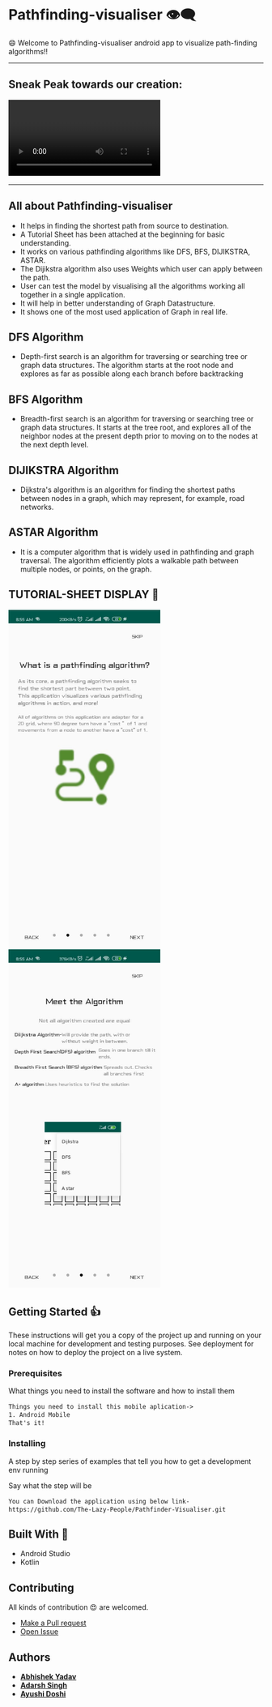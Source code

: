 # Pathfinding-visualiser :eye_speech_bubble:
:smile: Welcome to Pathfinding-visualiser android app to visualize path-finding algorithms!! </br>

----

## Sneak Peak towards our creation:

<kbd> ![Markov Visualizer](img/video.mp4)  </kbd>

----

## All about Pathfinding-visualiser
- It helps in finding the shortest path from source to destination.
- A Tutorial Sheet has been attached at the beginning for basic understanding.
- It works on various pathfinding algorithms like DFS, BFS, DIJIKSTRA, ASTAR.
- The Dijikstra algorithm also uses Weights which user can apply between the path.
- User can test the model by visualising all the algorithms working all together in a single application.
- It will help in better understanding of Graph Datastructure.
- It shows one of the most used application of Graph in real life.


## DFS Algorithm
- Depth-first search is an algorithm for traversing or searching tree or graph data structures. The algorithm starts at the root node and explores as far as possible along each branch before backtracking

## BFS Algorithm
- Breadth-first search is an algorithm for traversing or searching tree or graph data structures. It starts at the tree root, and explores all of the neighbor nodes at the present depth prior to moving on to the nodes at the next depth level.

## DIJIKSTRA Algorithm
- Dijkstra's algorithm is an algorithm for finding the shortest paths between nodes in a graph, which may represent, for example, road networks.

## ASTAR Algorithm
- It is a computer algorithm that is widely used in pathfinding and graph traversal. The algorithm efficiently plots a walkable path between multiple nodes, or points, on the graph.

## TUTORIAL-SHEET DISPLAY  :eyes:	
<kbd><img src="img/1.jpeg" width=300></kbd>
<kbd><img src="img/2.jpeg" width=300></kbd>

## Getting Started :+1:

These instructions will get you a copy of the project up and running on your local machine for development and testing purposes. See deployment for notes on how to deploy the project on a live system.

### Prerequisites

What things you need to install the software and how to install them

```
Things you need to install this mobile aplication->
1. Android Mobile
That's it!
```

### Installing

A step by step series of examples that tell you how to get a development env running

Say what the step will be

```
You can Download the application using below link-
https://github.com/The-Lazy-People/Pathfinder-Visualiser.git
```

## Built With :heartbeat:

* Android Studio
* Kotlin

## Contributing

All kinds of contribution :heart_eyes: are welcomed.
- <a href="https://github.com/The-Lazy-People/Pathfinder-Visualiser/pulls"> Make a Pull request </a>
- <a href="https://github.com/The-Lazy-People/Pathfinder-Visualiser/issues"> Open Issue </a>

## Authors

* <a href="https://www.linkedin.com/in/abhishek-yadav-aps/"> **Abhishek Yadav** </a> 
* <a href="https://www.linkedin.com/in/2001adarshsingh/"> **Adarsh Singh** </a> 
* <a href="https://www.linkedin.com/in/ayushi-doshi-731210191/">  **Ayushi Doshi** </a>

